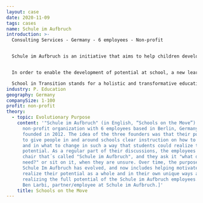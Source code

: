 ```yaml
---
layout: case
date: 2020-11-09
tags: cases
name: Schule im Aufbruch
introduction: >-
  Consulting Services - Germany - 6 employees - Non-profit


  Schule im Aufbruch is an initiative that aims to help children develop their potential, maintain and promote the innate enthusiasm and creativity of children and young people.


  In order to enable the development of potential at school, a new learning culture, diverse learning formats and an appreciative attitude are required. What really counts: Trust, appreciation, relationship, responsibility, meaning.

  School in Transition stands for a holistic and transformative education as formulated in the UNESCO World Action Plan on Education for Sustainable Development. It is about taking responsibility for oneself, for one's fellow human beings and for our planet.
industry: P. Education
geography: Germany
companySize: 1-100
profit: non-profit
theory:
  - topic: Evolutionary Purpose
    content: '"Schule im Aufbruch" (in English, “Schools on the Move”) is a
      non-profit organization with 6 employees based in Berlin, Germany and
      founded in 2012. The idea of the three founders was that their purpose was
      to give people in and around schools clear instruction on how to change
      and in what to change in such a way that students could realize their full
      potential. As a regular part of their discussions, the employees have a
      chair that´s called "Schule im Aufbruch", and they ask it "what do you
      need?" or sit on it, when they are unsure. Over time, the purpose of
      Schule Im Aufbruch has evolved, and now includes helping motivated schools
      realize their potential as a whole and in their own unique ways as well as
      realizing the full potential of the Schule im Aufbruch employees.^[Monia
      Ben Larbi, partner/employee at Schule im Aufbruch.]'
    title: Schools on the Move
---
```

